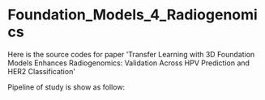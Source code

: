 # Foundation_Models_4_Radiogenomics
Here is the source codes for paper 'Transfer Learning with 3D Foundation Models Enhances Radiogenomics: Validation Across HPV Prediction and HER2 Classification'

Pipeline of study is show as follow:
